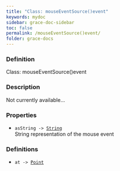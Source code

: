 ```yaml
---
title: "Class: mouseEventSource()event"
keywords: mydoc
sidebar: grace-doc-sidebar
toc: false
permalink: /mouseEventSource()event/
folder: grace-docs
---
```


### Definition
Class: mouseEventSource()event  

### Description
Not currently available...  

### Properties
  
- `asString -> `[`String`]({{site.baseurl}}/404)  
String representation of the mouse event

### Definitions
- `at -> `[`Point`]({{site.baseurl}}/404)  
